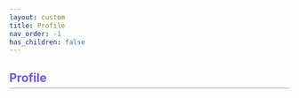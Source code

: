 ```yaml
---
layout: custom
title: Profile
nav_order: -1
has_children: false
---
```

<div id="modal" class="modal hidden">
  <div class="modal-content">
    <span id="modal-close" class="modal-close">&times;</span>
    <p id="modal-message"></p>
  </div>
</div>

<body id='body-info'>
    <h2 class='heading'><strong>Profile</strong></h2>
    <div class='container' id='profile'></div>
</body>

<script type='module'>
    import { auth, quizList, db } from '../../assets/js/firebase.js';
    import { onAuthStateChanged, signInWithPopup, GoogleAuthProvider } from "https://www.gstatic.com/firebasejs/11.6.0/firebase-auth.js";
    import { ref, get } from "https://www.gstatic.com/firebasejs/11.6.0/firebase-database.js";

    const div = document.querySelector('#profile');

    onAuthStateChanged(auth, (user) => {
        div.innerHTML = '';

        if (user) {
            // user is signed in so show this
            const img = document.createElement('img');
            img.src = user.photoURL;
            img.alt = 'Profile Photo';
            img.className = 'profile-img container-element';

            div.appendChild(img);

            // user information
            const info = document.createElement('div');
            info.className = 'container-element';
            div.appendChild(info);

            const p = document.createElement('p');
            p.textContent = user.displayName;
            p.className = 'user-name container-text';
            info.appendChild(p);

            const p1 = document.createElement('p');
            p1.textContent = user.email;
            p1.className = 'container-text';
            info.appendChild(p1);

            const p2 = document.createElement('p');
            p2.textContent = 'Member since: ' + user.metadata.creationTime;
            p2.className = 'container-text';
            info.appendChild(p2);

            // add sign out button to change users if needed
            const button = document.createElement('button');
            button.textContent = 'Sign Out';
            button.className = 'container-element sign-out';

            button.addEventListener('click', () => {
                auth.signOut();
                window.location.reload();
            })

            div.appendChild(button);

            // Add Certification Progress div
            const body = document.querySelector('main');

            const certHeader = document.createElement('h2');
            certHeader.className = 'heading';
            certHeader.textContent = 'Certification Progress';
            certHeader.style.fontWeight = 'bold';
            body.appendChild(certHeader);

            const cert = document.createElement('div');
            cert.className = 'container';
            body.appendChild(cert);

            const certification = document.createElement('img');
            certification.src = '../../assets/images/certificate.jpg';
            certification.alt = 'DevSecOps Certificate';
            certification.className = 'container-element cert';
            cert.append(certification);

            const progress = document.createElement('div');
            progress.className = 'container-element';
            cert.append(progress);

            const label = document.createElement('p');
            label.textContent = 'DevSecOps Professional Certification';
            label.style.fontSize = '20px'
            label.style.fontWeight = 'bold';
            progress.appendChild(label);

            const progressText = document.createElement('p');
            progressText.className = 'container-text'
            progress.appendChild(progressText);
            progressText.style.color = '#444';
            progressText.style.marginTop = '5px';
            progressText.style.fontStyle = 'italic';

            // Claim Certificate Button
            const claimBtn = document.createElement('button');
            claimBtn.textContent = 'Claim Certificate';
            claimBtn.className = 'container-element claim-certificate';
            cert.append(claimBtn);


            // Add Quiz Performance div
            const quizHeader = document.createElement('h2');
            quizHeader.className = 'heading';
            quizHeader.textContent = 'Quiz Performance';
            quizHeader.style.fontWeight = 'bold';
            body.appendChild(quizHeader);

            const quiz = document.createElement('div');
            quiz.className = 'container';
            body.appendChild(quiz);

            // Add Quiz Table
            const table = document.createElement('table');

            const thead = document.createElement('thead');
            const headerRow = document.createElement('tr');
            const headers = ['Quiz Name', 'Score', 'Date Completed', 'Status']
            headers.forEach(label => {
                const th = document.createElement('th');
                th.textContent = label;
                headerRow.appendChild(th);
            });
            thead.appendChild(headerRow);
            table.appendChild(thead);
            quiz.appendChild(table);

            let completedCount = 0;

            Promise.all(quizList.map(async (quizName) => {
                const tr = document.createElement('tr');

                const name = document.createElement('td');
                name.textContent = quizName.split('_').join(' ');
                tr.appendChild(name);

                const quizRef = ref(db, 'users/' + user.uid + '/' + quizName);
                const [scoreVal, dateVal, statusVal] = await getData(quizRef);

                const score = document.createElement('td');
                score.textContent = scoreVal || 'N/A';
                tr.appendChild(score);

                const date = document.createElement('td');
                date.textContent = dateVal || 'N/A';
                tr.appendChild(date);

                const status = document.createElement('td');
                status.className = 'status';
                const statusPic = document.createElement('p');
                statusPic.textContent = statusVal || 'Incomplete';

                if ((statusVal || '').trim() === 'Passed') {
                    statusPic.className = 'status-passed';
                    completedCount++;
                } else {
                    statusPic.className = 'status-failed';
                }

                status.appendChild(statusPic);
                tr.appendChild(status);
                table.appendChild(tr);
                
            })).then(() => {
                progressText.textContent = `${completedCount}/12 chapters completed`;

                claimBtn.addEventListener('click', () => {
                    if (completedCount >= 9) {
                        const name = user.displayName || 'Your Name';
                        const date = new Date().toLocaleDateString();
                        generateCertificateWithName(name, date);
                        
                    } else {
                        showModal(`❌ You need at least 9 completed quizzes to claim the certificate.\n✅ Currently completed: ${completedCount}/12`);
                    }
                });
            });

        } else {
            // space showing that a user is not signed in
            const container = document.querySelector('#profile');
            container.className = 'container signed-out'
            const button = document.createElement('button');
            container.appendChild(button);

            button.textContent = 'Sign in';
            button.className = 'container-element sign-in';
            button.addEventListener('click', () => {
                const provider = new GoogleAuthProvider();
                return signInWithPopup(auth, provider);
            });
        }
    });

    async function getData(quizRef) {

        const snapshot = await get(quizRef);
        const data = snapshot.val();

        return [data.score, data.date, data.status];
    }

    function generateCertificateWithName(name, date) {
    const canvas = document.createElement('canvas');
    const ctx = canvas.getContext('2d');
    const image = new Image();

    image.src = '../../assets/images/certificate.jpg';

    image.onload = () => {
        canvas.width = image.width;
        canvas.height = image.height;
        ctx.drawImage(image, 0, 0);

        // Date of Completion
        ctx.font = 'italic 60px Times New Roman';
        ctx.fillStyle = '#000';
        ctx.textAlign = 'left';
        ctx.fillText(date, 275, 850);

        // Name
        ctx.font = '100px Times New Roman';
        ctx.fillStyle = '#000';
        ctx.textAlign = 'left';
        ctx.fillText(name, 275, 1050);

        // Download Image
        const link = document.createElement('a');
        const safeName = name.replace(/[^a-z0-9_\- ]/gi, '_');
        link.download = `${safeName}_DevSecOps_Certificate.jpg`;
        link.href = canvas.toDataURL();
        link.click();
    };
}

    // modal
    const modal = document.getElementById('modal');
    const modalMessage = document.getElementById('modal-message');
    const modalClose = document.getElementById('modal-close');

    // open the modal
    function showModal(message) {
        modalMessage.textContent = message;
        modal.classList.remove('hidden');
        modal.style.display = 'block';
    }

    // close the modal
    modalClose.addEventListener('click', () => {
        modal.style.display = 'none';
    });

    // close the modal when clicking outside the modal content 
    window.addEventListener('click', (e) => {
        if (e.target == modal) {
            modal.style.display = 'none';
        }
});

</script>

<style>
    .container {
        display: flex;
        border: 1px solid #cccccc;
        margin: 20px auto;
        justify-content: left;
        align-items: center;
        margin-top: 5px;
        background: #f9f9f9;
        border-radius: 10px;
    }

    .container-element {
        margin: 15px;
    }

    .profile-img {
        border-radius: 50%;
    }

    .heading {
        margin-top: 15px;
        padding-top: 15px;
        margin-bottom: 0;
        color: #7253ed;
    }

    .user-name {
        font-weight: bold;
        font-size: 20px;
    }

    .sign-out {
        color: #B22222;
        border: 2px solid #B22222;
        border-radius: 10px;
        background: rgba(222, 106, 106, 0.4);
        padding: 10px;
        margin-left: 70px;
    }

    .sign-out:hover { 
        background: rgba(192, 57, 43, 0.35);
        cursor: pointer;
    }

    .sign-in {
        color: green;
        border: 2px solid green;
        border-radius: 10px;
        padding: 10px;
        background: rgba(147, 225, 147, 0.4);
    }

    .sign-in:hover {
        background: rgba(165, 214, 167, 0.8);
        cursor: pointer;
    }

    .signed-out {
        justify-content: center;
    }

    .cert {
        width: 150px;
        height: auto;
        border-radius: 10px;
    }

    .container-text {
        margin: 3px;
    }

    .claim-certificate {
        margin-left: auto;
        color: rgb(21, 55, 208);
        border: 2px solid rgb(22, 22, 148);
        background: rgba(21, 55, 208, 0.1);
        padding: 10px;
        border-radius: 10px;
    }

    .claim-certificate:hover {
    background: rgba(21, 55, 208, 0.2);
    cursor: pointer;
}

    td {
        text-align: center;
    }

    th {
        background: #f2f2f2;
        border-radius: 10px;
    }

    .status-passed {
        border: 2px solid green;
        border-radius: 20px;
        background: rgba(147, 225, 147, 0.4);
        color: green;
        text-align: center;
        margin-left: 20px;
        margin-right: 20px;
    }

    .status-failed {
        border: 2px solid #B22222;
        border-radius: 20px;
        background: rgba(222, 106, 106, 0.4);
        color: #B22222;
        text-align: center;
        margin-left: 20px;
        margin-right: 20px;
    }
        .modal {
        display: none;
        position: fixed;
        z-index: 1000;
        left: 0;
        top: 0;
        width: 100%;
        height: 100%;
        overflow: auto;
        background-color: rgba(0,0,0,0.4);
        }

        .modal-content {
            background-color: #fff;
            margin: 15% auto;
            padding: 20px;
            border-radius: 10px;
            border: 1px solid #888;
            width: 80%;
            max-width: 530px;
            text-align: center;
            box-shadow: 0px 4px 10px rgba(0, 0, 0, 0.25);
            position: relative;
        }

        .modal-close {
            position: absolute;
            top: 0px;
            right: 10px;
            color: #aaa;
            font-size: 24px;
            font-weight: bold;
            cursor: pointer;
        }

        .modal-close:hover,
        .modal-close:focus {
            color: black;
        }
</style>